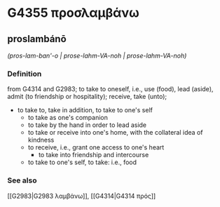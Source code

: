 # G4355 προσλαμβάνω

## proslambánō

_(pros-lam-ban'-o | prose-lahm-VA-noh | prose-lahm-VA-noh)_

### Definition

from G4314 and G2983; to take to oneself, i.e., use (food), lead (aside), admit (to friendship or hospitality); receive, take (unto); 

- to take to, take in addition, to take to one's self
  - to take as one's companion
  - to take by the hand in order to lead aside
  - to take or receive into one's home, with the collateral idea of kindness
  - to receive, i.e., grant one access to one's heart
    - to take into friendship and intercourse
  - to take to one's self, to take: i.e., food

### See also

[[G2983|G2983 λαμβάνω]], [[G4314|G4314 πρός]]
